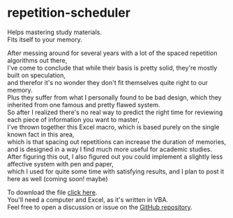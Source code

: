 # repetition-scheduler
Helps mastering study materials.<br>
Fits itself to your memory.

After messing around for several years with a lot of the spaced repetition algorithms out there,<br>
I've come to conclude that while their basis is pretty solid, they're mostly built on speculation,<br>
and therefor it's no wonder they don't fit themselves quite right to our memory.<br>
Plus they suffer from what I personally found to be bad design, which they inherited from one famous and pretty flawed system.<br>
So after I realized there's no real way to predict the right time for reviewing each piece of information you want to master, <br>
I've thrown together this Excel macro, which is based purely on the single known fact in this area,  
which is that spacing out repetitions can increase the duration of memories,<br>
and is designed in a way I find much more useful for academic studies.<br>
After figuring this out, I also figured out you could implement a slightly less affective system with pen and paper,<br>
which I used for quite some time with satisfying results, and I plan to post it here as well (coming soon! maybe)

To download the file [click here](https://github.com/ayfal/repetition-scheduler/raw/main/repetition-scheduler.xlsm).  
You'll need a computer and Excel, as it's written in VBA.  
Feel free to open a discussion or issue on the [GitHub repository](https://github.com/ayfal/repetition-scheduler).
